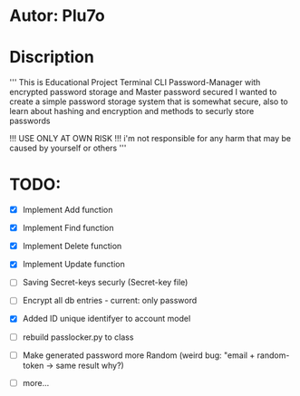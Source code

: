 # Autor: Plu7o # 
# Discription #

'''
This is Educational Project
Terminal CLI Password-Manager with encrypted password storage and Master password secured 
I wanted to create a simple password storage system that is somewhat secure, also to learn about hashing and encryption and methods to securly store passwords

!!! USE ONLY AT OWN RISK !!!
i'm not responsible for any harm that may be caused by yourself or others
'''

# TODO:
- [x] Implement Add function
- [x] Implement Find function
- [x] Implement Delete function
- [x] Implement Update function
- [ ] Saving Secret-keys securly (Secret-key file)
- [ ] Encrypt all db entries - current: only password
- [x] Added ID unique identifyer to account model
- [ ] rebuild passlocker.py to class
- [ ] Make generated password more Random (weird bug: "email + random-token -> same result why?)
- [ ] more...





